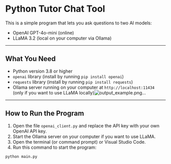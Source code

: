 # Python Tutor Chat Tool

This is a simple program that lets you ask questions to two AI models:

- OpenAI GPT-4o-mini (online)  
- LLaMA 3.2 (local on your computer via Ollama)

---

## What You Need

- Python version 3.8 or higher  
- `openai` library (install by running `pip install openai`)  
- `requests` library (install by running `pip install requests`)  
- Ollama server running on your computer at `http://localhost:11434` (only if you want to use LLaMA locally)![output_example.png…]()


---

## How to Run the Program

1. Open the file `openai_client.py` and replace the API key with your own OpenAI API key.  
2. Start the Ollama server on your computer if you want to use LLaMA.  
3. Open the terminal (or command prompt) or Visual Studio Code.  
4. Run this command to start the program:

```bash
python main.py


